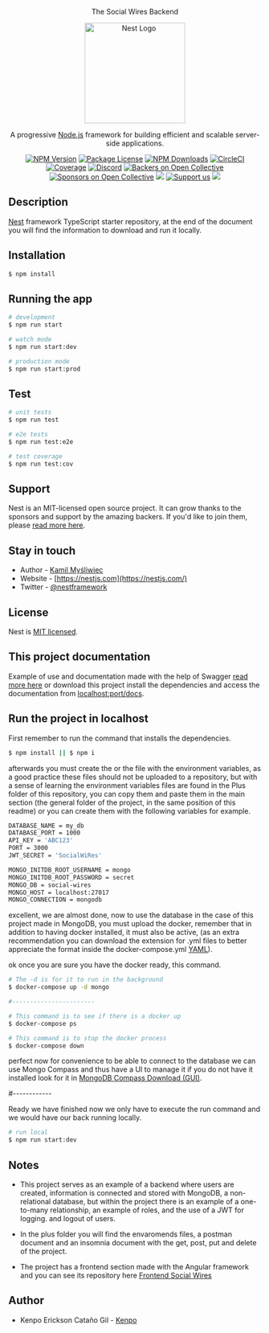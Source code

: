 <p align="center">The Social Wires Backend</p>

<p align="center">
  <a href="http://nestjs.com/" target="blank"><img src="https://nestjs.com/img/logo-small.svg" width="200" alt="Nest Logo" /></a>
</p>

[circleci-image]: https://img.shields.io/circleci/build/github/nestjs/nest/master?token=abc123def456
[circleci-url]: https://circleci.com/gh/nestjs/nest

  <p align="center">A progressive <a href="http://nodejs.org" target="_blank">Node.js</a> framework for building efficient and scalable server-side applications.</p>
    <p align="center">
<a href="https://www.npmjs.com/~nestjscore" target="_blank"><img src="https://img.shields.io/npm/v/@nestjs/core.svg" alt="NPM Version" /></a>
<a href="https://www.npmjs.com/~nestjscore" target="_blank"><img src="https://img.shields.io/npm/l/@nestjs/core.svg" alt="Package License" /></a>
<a href="https://www.npmjs.com/~nestjscore" target="_blank"><img src="https://img.shields.io/npm/dm/@nestjs/common.svg" alt="NPM Downloads" /></a>
<a href="https://circleci.com/gh/nestjs/nest" target="_blank"><img src="https://img.shields.io/circleci/build/github/nestjs/nest/master" alt="CircleCI" /></a>
<a href="https://coveralls.io/github/nestjs/nest?branch=master" target="_blank"><img src="https://coveralls.io/repos/github/nestjs/nest/badge.svg?branch=master#9" alt="Coverage" /></a>
<a href="https://discord.gg/G7Qnnhy" target="_blank"><img src="https://img.shields.io/badge/discord-online-brightgreen.svg" alt="Discord"/></a>
<a href="https://opencollective.com/nest#backer" target="_blank"><img src="https://opencollective.com/nest/backers/badge.svg" alt="Backers on Open Collective" /></a>
<a href="https://opencollective.com/nest#sponsor" target="_blank"><img src="https://opencollective.com/nest/sponsors/badge.svg" alt="Sponsors on Open Collective" /></a>
  <a href="https://paypal.me/kamilmysliwiec" target="_blank"><img src="https://img.shields.io/badge/Donate-PayPal-ff3f59.svg"/></a>
    <a href="https://opencollective.com/nest#sponsor"  target="_blank"><img src="https://img.shields.io/badge/Support%20us-Open%20Collective-41B883.svg" alt="Support us"></a>
  <a href="https://twitter.com/nestframework" target="_blank"><img src="https://img.shields.io/twitter/follow/nestframework.svg?style=social&label=Follow"></a>
</p>
  <!--[![Backers on Open Collective](https://opencollective.com/nest/backers/badge.svg)](https://opencollective.com/nest#backer)
  [![Sponsors on Open Collective](https://opencollective.com/nest/sponsors/badge.svg)](https://opencollective.com/nest#sponsor)-->

## Description

[Nest](https://github.com/nestjs/nest) framework TypeScript starter repository, at the end of the document you will find the information to download and run it locally.

## Installation

```bash
$ npm install
```

## Running the app

```bash
# development
$ npm run start

# watch mode
$ npm run start:dev

# production mode
$ npm run start:prod
```

## Test

```bash
# unit tests
$ npm run test

# e2e tests
$ npm run test:e2e

# test coverage
$ npm run test:cov
```

## Support

Nest is an MIT-licensed open source project. It can grow thanks to the sponsors and support by the amazing backers. If you'd like to join them, please [read more here](https://docs.nestjs.com/support).

## Stay in touch

-  Author - [Kamil Myśliwiec](https://kamilmysliwiec.com)
-  Website - [https://nestjs.com](https://nestjs.com/)
-  Twitter - [@nestframework](https://twitter.com/nestframework)

## License

Nest is [MIT licensed](LICENSE).

## This project documentation

Example of use and documentation made with the help of Swagger [read more here](https://backend-social-wires.vercel.app/docs) or download this project install the dependencies and access the documentation from [localhost:port/docs](http://localhost:3000/docs).

## Run the project in localhost

First remember to run the command that installs the dependencies.

```bash
$ npm install || $ npm i
```

afterwards you must create the or the file with the environment variables, as a good practice these files should not be uploaded to a repository, but with a sense of learning the environment variables files are found in the Plus folder of this repository, you can copy them and paste them in the main section (the general folder of the project, in the same position of this readme) or you can create them with the following variables for example.

```bash
DATABASE_NAME = my_db
DATABASE_PORT = 1000
API_KEY = 'ABC123'
PORT = 3000
JWT_SECRET = 'SocialWiRes'

MONGO_INITDB_ROOT_USERNAME = mongo
MONGO_INITDB_ROOT_PASSWORD = secret
MONGO_DB = social-wires
MONGO_HOST = localhost:27017
MONGO_CONNECTION = mongodb
```

excellent, we are almost done, now to use the database in the case of this project made in MongoDB, you must upload the docker, remember that in addition to having docker installed, it must also be active, (as an extra recommendation you can download the extension for .yml files to better appreciate the format inside the docker-compose.yml [YAML](https://marketplace.visualstudio.com/items?itemName=redhat.vscode-yaml)).

ok once you are sure you have the docker ready, this command.

```bash
# The -d is for it to run in the background
$ docker-compose up -d mongo

#-----------------------

# This command is to see if there is a docker up
$ docker-compose ps

# This command is to stop the docker process
$ docker-compose down
```

perfect now for convenience to be able to connect to the database we can use Mongo Compass and thus have a UI to manage it if you do not have it installed look for it in [MongoDB Compass Download (GUI)](https://www.mongodb.com/try/download/compass).

#------------

Ready we have finished now we only have to execute the run command and we would have our back running locally.

```bash
# run local
$ npm run start:dev
```

## Notes
- This project serves as an example of a backend where users are created, information is connected and stored with MongoDB, a non-relational database, but within the project there is an example of a one-to-many relationship, an example of roles, and the use of a JWT for logging. and logout of users.

- In the plus folder you will find the envaromends files, a postman document and an insomnia document with the get, post, put and delete of the project.

- The project has a frontend section made with the Angular framework and you can see its repository here [Frontend Social Wires](https://github.com/ErickDW/frontend-social-wires)

## Author
-  Kenpo Erickson Cataño Gil - [Kenpo](https://kenpo-v.web.app/)
